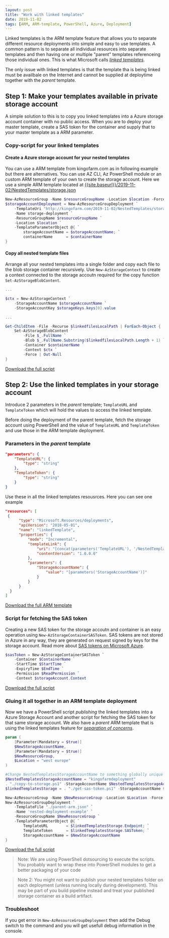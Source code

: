 ```yaml
---
layout: post
title: "Work with linked templates"
date: 2019-11-02
tags: [ARM, ARM-template, PowerShell, Azure, Deployment]
---
```


Linked templates is the ARM template feature that allows you to separate different resource deployments into simple and easy to use templates. A common pattern is to separate all individual resources into separate templates and then having one or multiple "parent" templates referenceing those individual ones. This is what Microsoft calls <a href="https://docs.microsoft.com/en-us/azure/azure-resource-manager/resource-group-linked-templates#external-template" target="_blank">_linked templates_</a>.

The only issue with linked templates is that the template tha is being linked must be availbale on the Internet and cannot be supplied at deploytime together with the _parent_ template.

## Step 1: Make your templates available in private storage account

A simple solution to this is to copy you linked templates into a Azure storage account container with no public access. When you are to deploy your master template, create a SAS token for the container and supply that to your master template as a ARM parameter.

### Copy-script for your linked templates

#### Create a Azure storage account for your nested templates

You can use a ARM template from kingofarm.com as in following example but there are alternatives. You can use AZ CLI, Az PowerShell module or an custom ARM template of your own to create the storage account. Here we use a simple ARM template located at <a href="{{site.baseurl}}/2019-11-02/NestedTemplates/storage.json">{{site.baseurl}}/2019-11-02/NestedTemplates/storage.json</a>

```powershell
New-AzResourceGroup -Name $resourceGroupName -Location $location -Force | Out-Null
$storageAccountDeployment = New-AzResourceGroupDeployment `
    -TemplateUri "http://kingofarm.com/2019-11-02/NestedTemplates/storage.json" `
    -Name storage-deployment `
    -ResourceGroupName $resourceGroupName `
    -Location $location `
    -TemplateParameterObject @{ `
        storageAccountName = $storageAccountName; `
        containerName      = $containerName
}
```

#### Copy all nested template files

Arrange all your nested templates into a single folder and copy each file to the blob storage container recursively. Use `New-AzStorageContext` to create a context connected to the storage accoutn required for the copy function `Set-AzStorageBlobContent`.

```powershell
...

$ctx = New-AzStorageContext `
    -StorageAccountName $storageAccountName `
    -StorageAccountKey $storageKeys.keys[0].value

...

Get-ChildItem -File -Recurse $linkedfilesLocalPath | ForEach-Object {
    Set-AzStorageBlobContent `
        -File $_.FullName `
        -Blob $_.FullName.Substring($linkedfilesLocalPath.Length + 1) `
        -Container $containerName `
        -Context $ctx `
        -Force | Out-Null
}
```

[Download the full script]({{site.baseurl}}/2019-11-02/copy-to-storage.ps1)

## Step 2: Use the linked templates in your storage account

Introduce 2 parameters in the _parent_ template; `TemplateURL` and `TemplateToken` which will hold the values to access the linked template.

Before doing the deployment of the parent template, fetch the storage account using PowerShell and the value of `TemplateURL` and `TemplateToken` and use those in the ARM template deployment.

### Parameters in the _parent_ template

```json
"parameters": {
    "TemplateURL": {
        "type": "string"
    },
    "TemplateToken": {
        "type": "string"
    }
}
```

Use these in all the linked templates resousrces. Here you can see one example

```json
"resources": [
 {
      "type": "Microsoft.Resources/deployments",
      "apiVersion": "2018-05-01",
      "name": "linkedTemplate",
      "properties": {
          "mode": "Incremental",
          "templateLink": {
              "uri": "[concat(parameters('TemplateURL'), '/NestedTemplates/storage.json', parameters('TemplateToken'))]",
              "contentVersion": "1.0.0.0"
          },
          "parameters": {
              "StorageAccountName": {
                  "value": "[parameters('StorageAccountName')]"
              }
          }
      }
  }
]
```

[Download the full ARM template]({{site.baseurl}}/2019-11-02/parent-arm.json)

### Script for fetching the SAS token

Creating a new SAS token for the storage accoutn and container is an easy operation using `New-AzStorageContainerSASToken`. SAS tokens are not stored in Azure in any way, they are generated on request signed by keys for the storage account. Read more about
<a href="https://docs.microsoft.com/en-us/rest/api/storageservices/create-account-sas" target="_blank">SAS tokens on Microsoft Azure</a>.

```powershell
$sasToken = New-AzStorageContainerSASToken `
    -Container $ContainerName `
    -StartTime $StartTime `
    -ExpiryTime $EndTime `
    -Permission $ReadPermission `
    -Context $storageAccount.Context
```

[Download the full script]({{site.baseurl}}/2019-11-02/get-sas-token.ps1)

### Gluing it all together in an ARM template deployment

Now we have a PowerShell script _publishing_ the linked templates into a Azure Storage Account and another script for fetching the SAS token for that same storage account. We also have a _parent_ ARM template that is using the linked templates feature for <a href="https://en.wikipedia.org/wiki/Separation_of_concerns" target="_blank">_separation of concerns_</a>.

```powershell
param (
    [Parameter(Mandatory = $true)]
    $NewStorageAccountName,
    [Parameter(Mandatory = $true)]
    $NewResourceGroup,
    $Location = "west europe"
)

#Change NestedTemplatesStorageAccountName to something globally unique for you
$NestedTemplatesStorageAccountName = "kingofarmdeployment"
. "./copy-to-storage.ps1" -StorageAccountName $NestedTemplatesStorageAccountName
$linkedTemplatesStorage = . "./get-sas-token.ps1" -StorageAccountName $NestedTemplatesStorageAccountName

New-AzResourceGroup -Name $NewResourceGroup -Location $Location -Force | Out-Null
New-AzResourceGroupDeployment `
    -TemplateFile "./parent-arm.json" `
    -Name 'nested-deployment-example' `
    -ResourceGroupName $NewResourceGroup `
    -TemplateParameterObject @{ `
        TemplateURL        = $linkedTemplatesStorage.Endpoint; `
        TemplateToken      = $linkedTemplatesStorage.SASToken; `
        StorageAccountName = $NewStorageAccountName
}
```

[Download the full script]({{site.baseurl}}/2019-11-02/deploy-parent-arm.ps1)

>Note: We are using PowerShell dotsourcing to execute the scripts. You probably want to wrap these into PowerShell modules to get a better packaging of your code

>Note 2: You might not want to publish your nested templates folder on each deployment (unless running locally during development). This may be part of you build pipeline instead and treat your published storage container as a build artifact.

### Troubleshoot

If you get error in `New-AzResourceGroupDeployment` then add the Debug switch to the command and you will get usefull debug information in the console.
